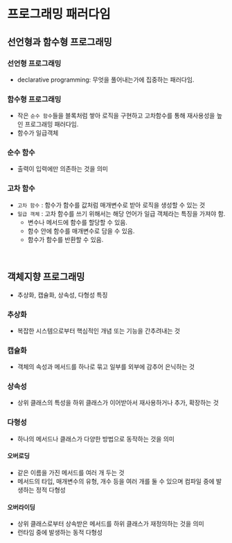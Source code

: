 # 프로그래밍 패러다임

## 선언형과 함수형 프로그래밍
### 선언형 프로그래밍
- declarative programming: 무엇을 풀어내는가에 집중하는 패러다임.

### 함수형 프로그래밍
- 작은 `순수 함수`들을 블록처럼 쌓아 로직을 구현하고 고차함수를 통해 재사용성을 높인 프로그래밍 패러다임.
- 함수가 일급객체

### 순수 함수
- 출력이 입력에만 의존하는 것을 의미

### 고차 함수
- `고차 함수` : 함수가 함수를 값처럼 매개변수로 받아 로직을 생성할 수 있는 것
- `일급 객체` : 고차 함수를 쓰기 위해서는 해당 언어가 일급 객체라는 특징을 가져야 함.
  - 변수나 메서드에 함수를 할당할 수 있음.
  - 함수 안에 함수를 매개변수로 담을 수 있음.
  - 함수가 함수를 반환할 수 있음.

<br />

## 객체지향 프로그래밍
- 추상화, 캡슐화, 상속성, 다형성 특징

### 추상화
- 복잡한 시스템으로부터 핵심적인 개념 또는 기능을 간추려내는 것

### 캡슐화
- 객체의 속성과 메서드를 하나로 묶고 일부를 외부에 감추어 은닉하는 것

### 상속성
- 상위 클래스의 특성을 하위 클래스가 이어받아서 재사용하거나 추가, 확장하는 것

### 다형성
- 하나의 메서드나 클래스가 다양한 방법으로 동작하는 것을 의미
    
#### 오버로딩
- 같은 이름을 가진 메서드를 여러 개 두는 것
- 메서드의 타입, 매개변수의 유형, 개수 등을 여러 개를 둘 수 있으며 컴파일 중에 발생하는 정적 다형성

#### 오버라이딩
- 상위 클래스로부터 상속받은 메서드를 하위 클래스가 재정의하는 것을 의미
- 런타임 중에 발생하는 동적 다형성

